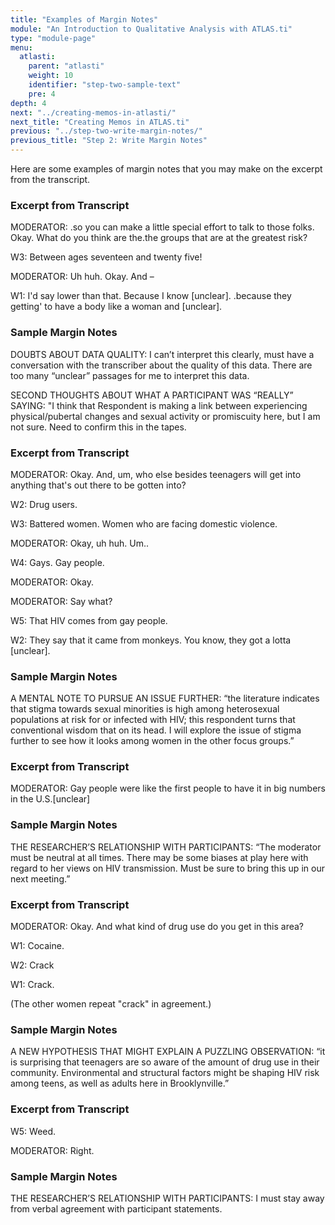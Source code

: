 ```yaml
---
title: "Examples of Margin Notes"
module: "An Introduction to Qualitative Analysis with ATLAS.ti"
type: "module-page"
menu:
  atlasti:
    parent: "atlasti"
    weight: 10
    identifier: "step-two-sample-text"
    pre: 4
depth: 4
next: "../creating-memos-in-atlasti/"
next_title: "Creating Memos in ATLAS.ti"
previous: "../step-two-write-margin-notes/"
previous_title: "Step 2: Write Margin Notes"
---
```

Here are some examples of margin notes that you may make on the excerpt from the transcript.

<div class="row table-div" aria-label="Example 1">
<div class="col-12 col-md-6 transcript-excerpt" aria-label="Excerpt from Transcript">
<h3 aria-hidden="true">Excerpt from Transcript</h3>
<p>MODERATOR: .so you can make a little special effort to talk to those folks.  Okay. What do you think are the.the groups that are at the greatest risk?</p>
<p>W3: Between ages seventeen and twenty five!</p>
<p>MODERATOR: Uh huh. Okay. And –</p>
<p>W1: I'd say lower than that.  Because I know [unclear]. .because they getting' to have a body like a woman and [unclear].</font></p></td></p>
</div>
<div class="col-12 col-md-6 margin-notes" aria-label="Sample Margin Note">
<h3 aria-hidden="true">Sample Margin Notes</h3>
<p>DOUBTS ABOUT DATA QUALITY: I can’t interpret this clearly, must have a conversation with the transcriber about the quality of this data. There are too many “unclear” passages for me to interpret this data.</p>
<p>SECOND THOUGHTS ABOUT WHAT A PARTICIPANT WAS “REALLY” SAYING: "I think that Respondent is making a link between experiencing physical/pubertal changes and sexual activity or promiscuity here, but I am not sure. Need to confirm this in the tapes. </p>
</div>
</div>
<div class="row table-div mt-4 mt-md-0" aria-label="Example 2">
<div class="col-12 col-md-6 transcript-excerpt" aria-label="Excerpt from Transcript">
<h3 class="d-block d-md-none">Excerpt from Transcript</h3>
<p>MODERATOR: Okay.  And, um, who else besides teenagers will get into anything that's out there to be gotten into?</p>
<p>W2: Drug users.</p>
<p>W3: Battered women.  Women who are facing domestic violence.</p>
<p>MODERATOR: Okay, uh huh.  Um..</p>
<p>W4: Gays.  Gay people.</p>
<p>MODERATOR: Okay.</p>
<p>MODERATOR: Say what?</p>
<p>W5: That HIV comes from gay people.</p>
<p>W2:  They say that it came from monkeys.  You know, they got a lotta [unclear].</p>
</div>
<div class="col-12 col-md-6 margin-notes" aria-label="Sample Margin Note">
<h3 class="d-block d-md-none">Sample Margin Notes</h3>
<p>A MENTAL NOTE TO PURSUE AN ISSUE FURTHER: “the literature indicates that stigma towards sexual minorities is high among heterosexual populations at risk for or infected with HIV; this respondent turns that conventional wisdom that on its head. I will explore the issue of stigma further to see how it looks among women in the other focus groups.”</p>
</div>
</div>
<div class="row table-div mt-4 mt-md-0" aria-label="Example 3">
<div class="col-12 col-md-6 transcript-excerpt" aria-label="Excerpt from Transcript">
<h3 class="d-block d-md-none">Excerpt from Transcript</h3>
<p>MODERATOR:  Gay people were like the first people to have it in big numbers in the U.S.[unclear]</p>
</div>
<div class="col-12 col-md-6 margin-notes" aria-label="Sample Margin Note">
<h3 class="d-block d-md-none">Sample Margin Notes</h3>
<p>THE RESEARCHER’S RELATIONSHIP WITH PARTICIPANTS: “The moderator must be neutral at all times. There may be some biases at play here with regard to her views on HIV transmission. Must be sure to bring this up in our next meeting.”</p>
</div>
</div>
<div class="row table-div mt-4 mt-md-0" aria-label="Example 4">
<div class="col-12 col-md-6 transcript-excerpt" aria-label="Excerpt from Transcript">
<h3 class="d-block d-md-none">Excerpt from Transcript</h3>
<p>MODERATOR: Okay.  And what kind of drug use do you get in this area?</p>
<p>W1:  Cocaine.</p>
<p>W2:  Crack</p>
<p>W1: Crack.</p>
<p>(The other women repeat "crack" in agreement.)</p>
</div>
<div class="col-12 col-md-6 margin-notes" aria-label="Sample Margin Note">
<h3 class="d-block d-md-none">Sample Margin Notes</h3>
<p>A NEW HYPOTHESIS THAT MIGHT EXPLAIN A PUZZLING OBSERVATION: “it is surprising that teenagers are so aware of the amount of drug use in their community. Environmental and structural factors might be shaping HIV risk among teens, as well as adults here in Brooklynville.”</p>
</div>
</div>
<div class="row table-div mt-4 mt-md-0" aria-label="Example 5">
<div class="col-12 col-md-6 transcript-excerpt" aria-label="Excerpt from Transcript">
<h3 class="d-block d-md-none">Excerpt from Transcript</h3>
<p>W5: Weed.</p>
<p>MODERATOR: Right.</p>
</div>
<div class="col-12 col-md-6 margin-notes" aria-label="Sample Margin Note">
<h3 class="d-block d-md-none">Sample Margin Notes</h3>
<p>THE RESEARCHER’S RELATIONSHIP WITH PARTICIPANTS: I must stay away from verbal agreement with participant statements.</p>
</div>
</div>